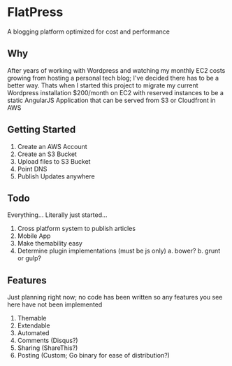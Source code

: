 # FlatPress
A blogging platform optimized for cost and performance

## Why
After years of working with Wordpress and watching my monthly EC2 costs growing from hosting a personal tech blog; I've decided there has to be a better way. Thats when I started this project to migrate my current Wordpress installation $200/month on EC2 with reserved instances to be a static AngularJS Application that can be served from S3 or Cloudfront in AWS

## Getting Started
1. Create an AWS Account
2. Create an S3 Bucket
3. Upload files to S3 Bucket
4. Point DNS
5. Publish Updates anywhere

## Todo
Everything... Literally just started...
1. Cross platform system to publish articles
2. Mobile App
3. Make themability easy
4. Determine plugin implementations (must be js only)
  a. bower?
  b. grunt or gulp?

## Features
Just planning right now; no code has been written so any features you see here have not been implemented
1. Themable
2. Extendable
3. Automated
4. Comments (Disqus?)
5. Sharing (ShareThis?)
6. Posting (Custom; Go binary for ease of distribution?)
